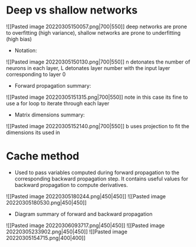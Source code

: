 # Deep vs shallow networks
![[Pasted image 20220305150057.png|700|550]]
deep networks are prone to overfitting (high variance), shallow networks are prone to underfitting (high bias)

- Notation:

![[Pasted image 20220305150130.png|700|550]]
n detonates the number of neurons in each layer, L detonates layer number with the input layer corresponding to layer 0

- Forward propagation summary:

![[Pasted image 20220305151315.png|700|550]]
note in this case its fine to use a for loop to iterate through each layer

- Matrix dimensions summary:

![[Pasted image 20220305152140.png|700|550]]
b uses projection to fit the dimensions its used in


# Cache method
- Used to pass variables computed during forward propagation to the corresponding backward propagation step. It contains useful values for backward propagation to compute derivatives.

![[Pasted image 20220305180244.png|450|450]]
![[Pasted image 20220305180530.png|450|450]]
- Diagram summary of forward and backward propagation


![[Pasted image 20220306093717.png|450|450]]
![[Pasted image 20220305233902.png|450|450]]
![[Pasted image 20220305154715.png|400|400]]
